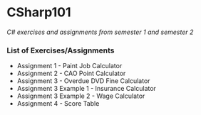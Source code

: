 # CSharp101
*C# exercises and assignments from semester 1 and semester 2*

### List of Exercises/Assignments ###
* Assignment 1 - Paint Job Calculator
* Assignment 2 - CAO Point Calculator
* Assignment 3 - Overdue DVD Fine Calculator
* Assignment 3 Example 1 - Insurance Calculator
* Assignment 3 Example 2 - Wage Calculator
* Assignment 4 - Score Table
